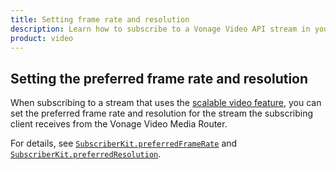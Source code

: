 ```yaml
---
title: Setting frame rate and resolution
description: Learn how to subscribe to a Vonage Video API stream in your iOS application. Once you have connected to a session, you can subscribe to a stream to view video, audio, and signalling data.
product: video
---
```


## Setting the preferred frame rate and resolution

When subscribing to a stream that uses the [scalable video feature](/video/guides/scalable-video), you can set the preferred frame rate and resolution for the stream the subscribing client receives from the Vonage Video Media Router.

For details, see [`SubscriberKit.preferredFrameRate`](/sdk/stitch/video-ios-reference/Classes/OTSubscriberKit.html#//api/name/preferredFrameRate) and [`SubscriberKit.preferredResolution`](/sdk/stitch/video-ios-reference/Classes/OTSubscriberKit.html#//api/name/preferredResolution).
